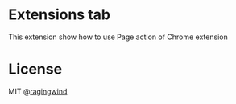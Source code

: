 # Extensions tab

This extension show how to use Page action of Chrome extension

# License

MIT @[ragingwind](http://ragingwind.me)

